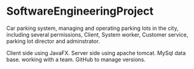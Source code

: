 # SoftwareEngineeringProject
Car parking system, managing and operating parking lots in the city, including several permissions, Client, System worker, Customer service, parking lot director and adminstrator.

Client side using JavaFX.
Server side using apache tomcat.
MySql data base.
working with a team.
GitHub to manage versions.
